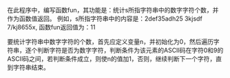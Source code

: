 在此程序中，编写函数fun，其功能是：统计s所指字符串中的数字字符个数，并作为函数值返回。
例如，s所指字符串中的内容是：2def35adh25  3kjsdf 7/kj8655x,
函数fun返回值为：11

要统计字符串中数字字符的个数，首先应定义变量n，并初始化为0，然后遍历字符串，逐个判断字符是否为数字字符，判断条件为该元素的ASCII码在字符0和9的ASCII码之间，若判断条件成立，则使n的值加1，否则，继续判断下一个字符，直到字符串结束。